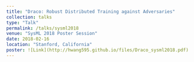 ```yaml
---
title: "Draco: Robust Distributed Training against Adversaries"
collection: talks
type: "Talk"
permalink: /talks/sysml2018
venue: "SysML 2018 Poster Session"
date: 2018-02-16
location: "Stanford, California"
poster: ![Link](http://hwang595.github.io/files/Draco_sysml2018.pdf)
---
```

